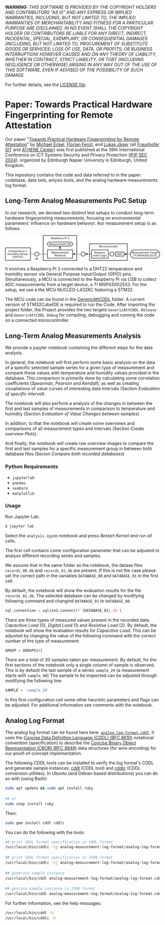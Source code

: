 **WARNING:** *THIS SOFTWARE IS PROVIDED BY THE COPYRIGHT HOLDERS AND CONTRIBUTORS "AS IS" AND ANY EXPRESS OR IMPLIED WARRANTIES, INCLUDING, BUT NOT LIMITED TO, THE IMPLIED WARRANTIES OF MERCHANTABILITY AND FITNESS FOR A PARTICULAR PURPOSE ARE DISCLAIMED. IN NO EVENT SHALL THE COPYRIGHT HOLDER OR CONTRIBUTORS BE LIABLE FOR ANY DIRECT, INDIRECT, INCIDENTAL, SPECIAL, EXEMPLARY, OR CONSEQUENTIAL DAMAGES (INCLUDING, BUT NOT LIMITED TO, PROCUREMENT OF SUBSTITUTE GOODS OR SERVICES; LOSS OF USE, DATA, OR PROFITS; OR BUSINESS INTERRUPTION) HOWEVER CAUSED AND ON ANY THEORY OF LIABILITY, WHETHER IN CONTRACT, STRICT LIABILITY, OR TORT (INCLUDING NEGLIGENCE OR OTHERWISE) ARISING IN ANY WAY OUT OF THE USE OF THIS SOFTWARE, EVEN IF ADVISED OF THE POSSIBILITY OF SUCH DAMAGE.*

For further details, see the [LICENSE file](LICENSE.md).

# Paper: Towards Practical Hardware Fingerprinting for Remote Attestation

Our paper "[Towards Practical Hardware Fingerprinting for Remote Attestation](https://ifipsec2024.co.uk/program/)" by [Michael Eckel](mailto:michael.eckel@sit.fraunhofer.de), [Florian Fenzl](mailto:florian.fenzl@sit.fraunhofer.de), and [Lukas Jäger](mailto:lukas.jaeger@sit.fraunhofer.de) (all [Fraunhofer SIT](https://www.sit.fraunhofer.de/) and [ATHENE Center](https://www.athene-center.de/)) was first published at the 39th International Conference on ICT Systems Security and Privacy Protection ([IFIP SEC 2024](https://ifipsec2024.co.uk/)), organized by Edinburgh Napier University in Edinburgh, United Kingdom.

This repository contains the code and data referred to in the paper: codebase, data sets, anlysis tools, and the analog hardware measurements log format.

## Long-Term Analog Measurements PoC Setup


In our research, we devised two distinct test setups to conduct long-term hardware fingerprinting measurements, focusing on environmental parameters’ influence on hardware behavior. Aur measurement setup is as follows.

![Long-Term Analog Measurements PoC Setup](measurement-setup.svg)

It involves a Raspberry Pi 3 connected to a DHT22 temperature and humidity sensor via General Purpose Input/Output (GPIO) pins.
Simultaneously, a MCU is connected to the Raspberry Pi via USB to collect ADC measurements from a target device, a TI MSP430G2553.
For the setup, we use a the MCU NUCLEO-L432KC featuring a STM32.

The MCU code can be found in the [GenericAttCDDL](GenericAttCDDL/) folder. A current version of STM32CubeIDE is required to run the Code.
After importing the project folder, the Project provides the two targets `GenericAttCDDL Release` and `GenericAttCDDL Debug` for compiling, debugging and running the code on a connected microcontroller.

## Long-Term Analog Measurements Analysis

We provide a jupyter notebook containing the different steps for the data analysis.

In general, the notebook will first perform some basic analysis on the data of a specific selected sample series for a given type of measurement and compare these values with temperature and humidity values provided in the database.
This comparison is primarily done by calculating some correlation coefficients (*Spearman*, *Pearson* and *Kendall*), as well as creating visualiations of value curves of interesting data intervals (Section *Evaluation of specific interval*).

The notebook will also perform a analysis of the changes in between the first and last samples of measurements in comparison to temperature and humidity (Section *Evaluation of Value Changes between samples*)

In addition, to that the notebook will create some overviews and comparisons of all measurement types and intervals (Section *Create overview Plots*).

And finally, the notebook will create raw overview images to compare the first and last samples for a specific measurement group in between both database files (Secion *Compare both recorded databases*)

### Python Requirements

- `jupyterlab`
- `pandas`
- `seaborn`
- `matplotlib`

### Usage

Run Jupyter Lab:

```bash
$ jupyter lab
```

Select the `analysis.ipynb` notebook and press *Restart Kernel and run all cells*.

The first cell contains come configuration parameter that can be adjusted to analyse different
recording series and samples.

We assume that in the same folder as the notebook, the datase files `records_00.db` and `records_01.db` are present.
If this is not the case please set the correct path in the variables `DATABASE_00` and `DATABASE_01` in the first cell.

By default, the notebook will show the evaluation results for the file `records_01.db`.
The selected database can be changed by modifying following command and changind `DATABASE_01` to `DATABASE_00`.

```python
sql_connection = sqlite3.connect(f'{DATABASE_01}.db')
```

There are three types of measured values present in the recorded data, *Capacitive Load* (0), *Digital Load* (1) and *Resistive Load* (2).
By default, the notebook will show the evaluation results for *Capacitive Load*.
This can be adjusted by changing the value of the following command with the correct number of the type of measurement:

```python
GROUP = GROUPS[0]
```

There are a total of 30 samples taken per measurement.
By default, for the first sections of the notebook only a single column of sample is observed.
This is by default the last sample of a series `sample_29` (a measurement starts with `sample_00`)
The sample to be inspected can be adjusted through modifying the following line:

```python
SAMPLE = 'sample_29'
```

In this first configuration cell some other heuristic parameters and flags can be adjusted.
For additional information see comments with the notebook.

## Analog Log Format

The analog log format can be found here here: [`analog-log-format.cddl`](analog-measurement-log-format/analog-log-format.cddl).
It uses the [Concise Data Definition Language (CDDL) (RFC 8610)](https://datatracker.ietf.org/doc/html/rfc8610) notational convention (specification) to describe the [Concise Binary Object Representation (CBOR) (RFC 8949)](https://datatracker.ietf.org/doc/html/rfc8949) data structures (for wire-encoding) for our proof-of-concept implementation.

The following CDDL tools can be installed to verify the log format's CDDL and generate sample instances: [cddl](https://rubygems.org/gems/cddl) (CDDL tool) and [cddlc](https://rubygems.org/gems/cddlc) (CDDL conversion utilities).
In Ubuntu (and Debian based distributions) you can do so with (using Bash):

```bash
sudo apt update && sudo apt install ruby

## or
sudo snap install ruby
```

Then:

```bash
sudo gem install cddl cddlc
```

You can do the following with the tools:

```bash
## print CDDL format specification in YAML format
/usr/local/bin/cddlc -ty analog-measurement-log-format/analog-log-format.cddl

## print CDDL format specification in JSON format
/usr/local/bin/cddlc -tj analog-measurement-log-format/analog-log-format.cddl

## generate sample instance
/usr/local/bin/cddl analog-measurement-log-format/analog-log-format.cddl generate

## genrate sample instance in JSON format
/usr/local/bin/cddl analog-measurement-log-format/analog-log-format.cddl json-generate
```

For further information, see the help messages:

```bash
/usr/local/bin/cddl -h
/usr/local/bin/cddlc -h
```
